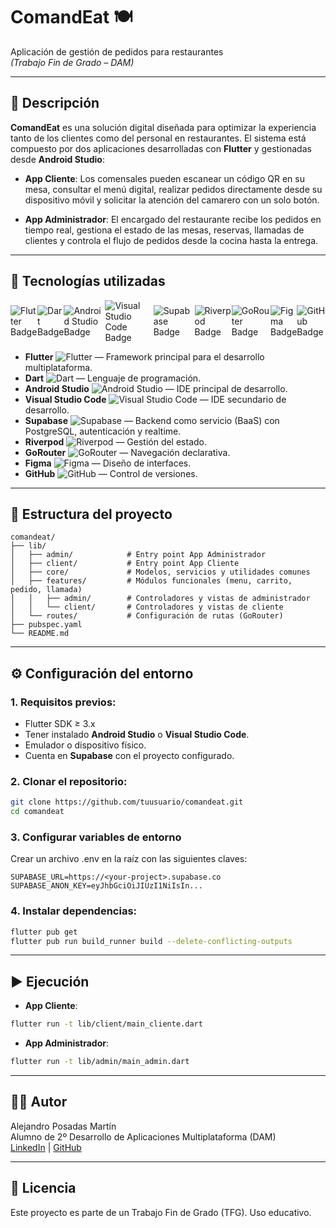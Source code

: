 # ComandEat 🍽️
Aplicación de gestión de pedidos para restaurantes  
_(Trabajo Fin de Grado – DAM)_

---

## 📱 Descripción

**ComandEat** es una solución digital diseñada para optimizar la experiencia tanto de los clientes como del personal en restaurantes. El sistema está compuesto por dos aplicaciones desarrolladas con **Flutter** y gestionadas desde **Android Studio**:

- **App Cliente**: Los comensales pueden escanear un código QR en su mesa, consultar el menú digital, realizar pedidos directamente desde su dispositivo móvil y solicitar la atención del camarero con un solo botón.

- **App Administrador**: El encargado del restaurante recibe los pedidos en tiempo real, gestiona el estado de las mesas, reservas, llamadas de clientes y controla el flujo de pedidos desde la cocina hasta la entrega.

---

## 🚀 Tecnologías utilizadas

<div style="display:flex; align-items:center;">
  <img src="https://img.shields.io/badge/Flutter-02569B?logo=flutter&logoColor=white" alt="Flutter Badge"/>
  <img src="https://img.shields.io/badge/Dart-0175C2?logo=dart&logoColor=white" alt="Dart Badge"/>
  <img src="https://img.shields.io/badge/Android%20Studio-3DDC84?logo=android-studio&logoColor=white" alt="Android Studio Badge"/>
  <img src="https://img.shields.io/badge/Visual%20Studio%20Code-0078D4?logo=visual-studio-code&logoColor=white" alt="Visual Studio Code Badge">
  <img src="https://img.shields.io/badge/Supabase-3ECF8E?logo=supabase&logoColor=white" alt="Supabase Badge"/>
  <img src="https://img.shields.io/badge/Riverpod-075E54?logoColor=white" alt="Riverpod Badge">
  <img src="https://img.shields.io/badge/GoRouter-4285F4?logoColor=white" alt="GoRouter Badge">
  <img src="https://img.shields.io/badge/Figma-F24E1E?logo=figma&logoColor=white" alt="Figma Badge">
  <img src="https://img.shields.io/badge/GitHub-181717?logo=github&logoColor=white" alt="GitHub Badge">
</div>

- **Flutter** ![Flutter](https://img.icons8.com/color/24/flutter.png) — Framework principal para el desarrollo multiplataforma.
- **Dart** ![Dart](https://img.icons8.com/color/24/dart.png) — Lenguaje de programación.
- **Android Studio** ![Android Studio](https://img.icons8.com/color/24/android-studio--v2.png) — IDE principal de desarrollo.
- **Visual Studio Code** ![Visual Studio Code](https://img.icons8.com/color/24/visual-studio-code-2019.png) — IDE secundario de desarrollo.
- **Supabase** ![Supabase](https://img.icons8.com/ios-filled/24/3ECF8E/database.png) — Backend como servicio (BaaS) con PostgreSQL, autenticación y realtime.
- **Riverpod** ![Riverpod](https://img.icons8.com/ios/24/000000/workflow.png) — Gestión del estado.
- **GoRouter** ![GoRouter](https://img.icons8.com/ios-filled/24/000000/route.png) — Navegación declarativa.
- **Figma** ![Figma](https://img.icons8.com/color/24/figma.png) — Diseño de interfaces.
- **GitHub** ![GitHub](https://img.icons8.com/ios-glyphs/24/000000/github.png) — Control de versiones.

---

## 📂 Estructura del proyecto

```plaintext
comandeat/
├── lib/
│   ├── admin/            # Entry point App Administrador   
│   ├── client/           # Entry point App Cliente
│   ├── core/             # Modelos, servicios y utilidades comunes
│   ├── features/         # Módulos funcionales (menu, carrito, pedido, llamada)
│   │   ├── admin/        # Controladores y vistas de administrador
│   │   └── client/       # Controladores y vistas de cliente
│   └── routes/           # Configuración de rutas (GoRouter)            
├── pubspec.yaml
└── README.md
```
---
## ⚙️ Configuración del entorno

### 1. Requisitos previos:
- Flutter SDK ≥ 3.x
- Tener instalado **Android Studio** o **Visual Studio Code**.
- Emulador o dispositivo físico.
- Cuenta en **Supabase** con el proyecto configurado.
### 2. Clonar el repositorio:

```bash
git clone https://github.com/tuusuario/comandeat.git  
cd comandeat
```

### 3. Configurar variables de entorno
Crear un archivo .env en la raíz con las siguientes claves:
```env
SUPABASE_URL=https://<your-project>.supabase.co
SUPABASE_ANON_KEY=eyJhbGciOiJIUzI1NiIsIn...
```
### 4. Instalar dependencias:

```bash
flutter pub get  
flutter pub run build_runner build --delete-conflicting-outputs
```

---

## ▶️ Ejecución

- **App Cliente**:

```bash
flutter run -t lib/client/main_cliente.dart
```

- **App Administrador**:

```bash
flutter run -t lib/admin/main_admin.dart
```
---

## 👨‍💻 Autor
Alejandro Posadas Martín  
Alumno de 2º Desarrollo de Aplicaciones Multiplataforma (DAM)  
[LinkedIn](https://www.linkedin.com/in/alejandroposmardev/) | [GitHub](https://github.com/alxxch)

---

## 📜 Licencia
Este proyecto es parte de un Trabajo Fin de Grado (TFG). Uso educativo.
